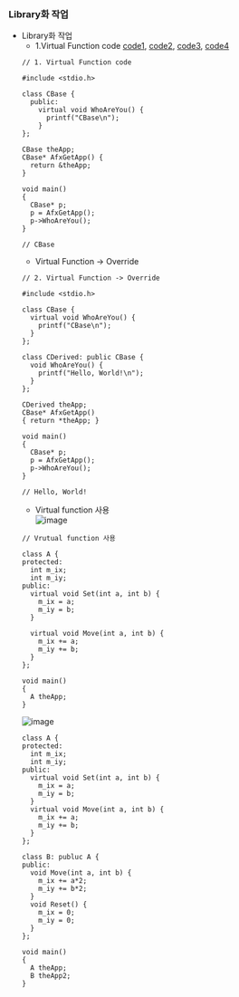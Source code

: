 ### Library화 작업
* Library화 작업
  * 1.Virtual Function code [code1](https://github.com/csbyun-data/CPP-Pro/blob/main/chap01/Library/CBase1.cpp), [code2](https://github.com/csbyun-data/CPP-Pro/blob/main/chap01/Library/CBase_Override1.cpp), [code3](https://github.com/csbyun-data/CPP-Pro/blob/main/chap01/Library/CBase2.cpp), [code4](https://github.com/csbyun-data/CPP-Pro/blob/main/chap01/Library/CBase3.cpp)  
  ```
  // 1. Virtual Function code

  #include <stdio.h>
  
  class CBase {
    public:
      virtual void WhoAreYou() {
        printf("CBase\n");
      }
  };
  
  CBase theApp;
  CBase* AfxGetApp() {
    return &theApp;
  }
  
  void main()
  {
    CBase* p;
    p = AfxGetApp();
    p->WhoAreYou();
  }
  
  // CBase
  ```
  * Virtual Function -> Override
  ```
  // 2. Virtual Function -> Override

  #include <stdio.h>
  
  class CBase {
    virtual void WhoAreYou() {
      printf("CBase\n");
    }
  };
  
  class CDerived: public CBase {
    void WhoAreYou() {
      printf("Hello, World!\n");
    }
  };
  
  CDerived theApp;
  CBase* AfxGetApp()
  { return *theApp; }
  
  void main()
  {
    CBase* p;
    p = AfxGetApp();
    p->WhoAreYou();
  }
  
  // Hello, World!
  ```
  * Virtual function 사용  
  ![image](https://github.com/user-attachments/assets/333438ed-fb44-4741-b5be-80c06a762853)
  ```
  // Vrutual function 사용
  
  class A {
  protected:
    int m_ix;
    int m_iy;
  public:
    virtual void Set(int a, int b) {
      m_ix = a;
      m_iy = b;
    }

    virtual void Move(int a, int b) {
      m_ix += a;
      m_iy += b;
    }
  };
  
  void main()
  {
    A theApp;
  }
  ```  
  ![image](https://github.com/user-attachments/assets/37c01e40-3873-428e-b958-4febb8c4947c)
  ```
  class A {
  protected:
    int m_ix;
    int m_iy;
  public:
    virtual void Set(int a, int b) {
      m_ix = a;
      m_iy = b;
    }
    virtual void Move(int a, int b) {
      m_ix += a;
      m_iy += b;
    }
  };
  
  class B: publuc A {
  public:
    void Move(int a, int b) {
      m_ix += a*2;
      m_iy += b*2;
    }
    void Reset() {
      m_ix = 0;
      m_iy = 0;
    }
  };
  
  void main()
  {
    A theApp;
    B theApp2;
  }
  ```
  
